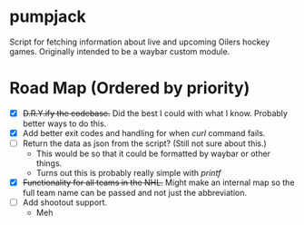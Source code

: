 # pumpjack
Script for fetching information about live and upcoming Oilers hockey games. Originally intended to be a waybar custom module.

# Road Map (Ordered by priority)
- [x] ~~D.R.Y.ify the codebase.~~ Did the best I could with what I know. Probably better ways to do this.
- [x] Add better exit codes and handling for when *curl* command fails.
- [ ] Return the data as json from the script? (Still not sure about this.) 
    - This would be so that it could be formatted by waybar or other things.
    - Turns out this is probably really simple with *printf*
- [x] ~~Functionality for all teams in the NHL.~~ Might make an internal map so the full team name can be passed and not just the abbreviation.
- [ ] Add shootout support.
    - Meh
